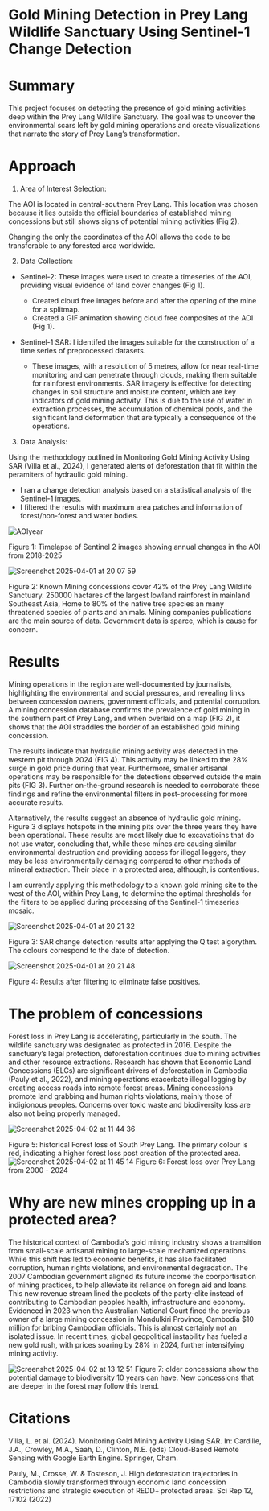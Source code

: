# Gold Mining Detection in Prey Lang Wildlife Sanctuary Using Sentinel-1 Change Detection

# Summary
This project focuses on detecting the presence of gold mining activities deep within the Prey Lang Wildlife Sanctuary. The goal was to uncover the environmental scars left by gold mining operations and create visualizations that narrate the story of Prey Lang’s transformation.

# Approach

1. Area of Interest Selection:

The AOI is located in central-southern Prey Lang. This location was chosen because it lies outside the official boundaries of established mining concessions but still shows signs of potential mining activities (Fig 2). 

Changing the only the coordinates of the AOI allows the code to be transferable to any forested area worldwide.

2. Data Collection:

  * Sentinel-2: These images were used to create a timeseries of the AOI, providing visual evidence of land cover changes (Fig 1).
      * Created cloud free images before and after the opening of the mine for a splitmap.
      * Created a GIF animation showing cloud free composites of the AOI (Fig 1).

  * Sentinel-1 SAR: I identifed the images suitable for the construction of a time series of preprocessed datasets.
      * These images, with a resolution of 5 metres, allow for near real-time monitoring and can penetrate through clouds, making them suitable for rainforest environments. SAR imagery is effective for detecting changes in soil structure and moisture content, which are key indicators of gold mining activity. This is due to the use of water in extraction processes, the accumulation of chemical pools, and the significant land deformation that are typically a consequence of the operations.

3. Data Analysis:

Using the methodology outlined in Monitoring Gold Mining Activity Using SAR (Villa et al., 2024), I generated alerts of deforestation that fit within the peramiters of hydraulic gold mining.
  *  I ran a change detection analysis based on a statistical analysis of the Sentinel-1 images.
  *  I filtered the results with maximum area patches and information of forest/non-forest and water bodies.


![AOIyear](https://github.com/user-attachments/assets/4dd4bd8b-9b27-42b2-ae3e-55470d0f5e5a)

Figure 1: Timelapse of Sentinel 2 images showing annual changes in the AOI from 2018-2025



![Screenshot 2025-04-01 at 20 07 59](https://github.com/user-attachments/assets/9f5058dd-33b5-41aa-ad71-336f81a736b2)

Figure 2: Known Mining concessions cover 42% of the Prey Lang Wildlife Sanctuary. 250000 hactares of the largest lowland rainforest in mainland Southeast Asia, Home to 80% of the native tree species an many threatened species of plants and animals. Mining companies publications are the main source of data. Government data is sparce, which is cause for concern. 


# Results

Mining operations in the region are well-documented by journalists, highlighting the environmental and social pressures, and revealing links between concession owners, government officials, and potential corruption. A mining concession database confirms the prevalence of gold mining in the southern part of Prey Lang, and when overlaid on a map (FIG 2), it shows that the AOI straddles the border of an established gold mining concession.

The results indicate that hydraulic mining activity was detected in the western pit through 2024 (FIG 4). This activity may be linked to the 28% surge in gold price during that year. Furthermore, smaller artisanal operations may be responsible for the detections observed outside the main pits (FIG 3). Further on-the-ground research is needed to corroborate these findings and refine the environmental filters in post-processing for more accurate results.
 
Alternatively, the results suggest an absence of hydraulic gold mining. Figure 3 displays hotspots in the mining pits over the three years they have been operational. These results are most likely due to excavatioins that do not use water, concluding that, while these mines are causing similar environmental destruction and providing access for illegal loggers, they may be less environmentally damaging compared to other methods of mineral extraction. Their place in a protected area, although, is contentious.

I am currently applying this methodology to a known gold mining site to the west of the AOI, within Prey Lang, to determine the optimal thresholds for the filters to be applied during processing of the Sentinel-1 timeseries mosaic. 

![Screenshot 2025-04-01 at 20 21 32](https://github.com/user-attachments/assets/685b3fcb-c285-46f9-a9ac-28fab586a2ca)

Figure 3: SAR change detection results after applying the Q test algorythm. The colours correspond to the date of detection.



![Screenshot 2025-04-01 at 20 21 48](https://github.com/user-attachments/assets/3f84a757-6a21-4ab1-b4a0-a1ee07e83848)

Figure 4: Results after filtering to eliminate false positives. 


# The problem of concessions

Forest loss in Prey Lang is accelerating, particularly in the south. The wildlife sanctuary was designated as protected in 2016. Despite the sanctuary’s legal protection, deforestation continues due to mining activities and other resource extractions. Research has shown that Economic Land Concessions (ELCs) are significant drivers of deforestation in Cambodia (Pauly et al., 2022), and mining operations exacerbate illegal logging by creating access roads into remote forest areas. Mining concessions promote land grabbing and human rights violations, mainly those of indigionous peoples. Concerns over toxic waste and biodiversity loss are also not being properly managed. 

![Screenshot 2025-04-02 at 11 44 36](https://github.com/user-attachments/assets/1b9f883d-cbc6-4644-8851-ac8bc228810b)

Figure 5: historical Forest loss of South Prey Lang. The primary colour is red, indicating a higher forest loss post creation of the protected area.
![Screenshot 2025-04-02 at 11 45 14](https://github.com/user-attachments/assets/c3a4e019-b9d3-4a5b-a43d-8d693f854368)
Figure 6: Forest loss over Prey Lang from 2000 - 2024

# Why are new mines cropping up in a protected area?
The historical context of Cambodia’s gold mining industry shows a transition from small-scale artisanal mining to large-scale mechanized operations. While this shift has led to economic benefits, it has also facilitated corruption, human rights violations, and environmental degradation. The 2007 Cambodian government aligned its future income the coorportisation of mining practices, to help alleviate its reliance on foregn aid and loans. This new revenue stream lined the pockets of the party-elite instead of contributing to Cambodian peoples health, infrastructure and economy. Evidenced in 2023 when the Australian National Court fined the previous owner of a large mining concession in Mondulkiri Province, Cambodia $10 million for bribing Cambodian officials. This is almost certainly not an isolated issue. In recent times, global geopolitical instability has fueled a new gold rush, with prices soaring by 28% in 2024, further intensifying mining activity.


![Screenshot 2025-04-02 at 13 12 51](https://github.com/user-attachments/assets/d8ae8dde-62fb-4829-b96e-b554c11fbf87)
Figure 7: older concessions show the potential damage to biodiversity 10 years can have. New concessions that are deeper in the forest may follow this trend.


# Citations

Villa, L. et al. (2024). Monitoring Gold Mining Activity Using SAR. In: Cardille, J.A., Crowley, M.A., Saah, D., Clinton, N.E. (eds) Cloud-Based Remote Sensing with Google Earth Engine. Springer, Cham. 

Pauly, M., Crosse, W. & Tosteson, J. High deforestation trajectories in Cambodia slowly transformed through economic land concession restrictions and strategic execution of REDD+ protected areas. Sci Rep 12, 17102 (2022)




